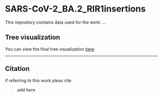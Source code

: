 # SARS-CoV-2_BA.2_RIR1insertions
This repository contains data used for the work: ...
## Tree visualization
You can view the final tree visualization [here]()

---
## Citation
if referring to this work pleas cite
> **add here**
